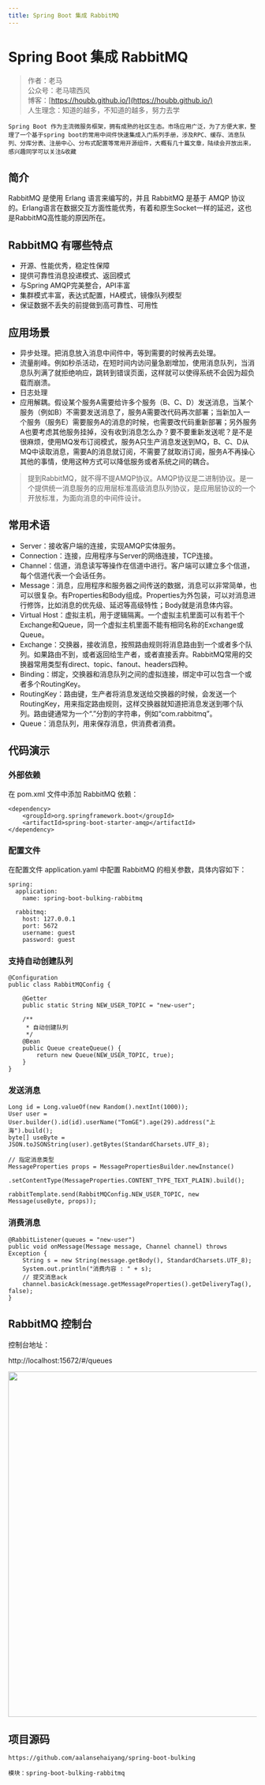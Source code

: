```yaml
---
title: Spring Boot 集成 RabbitMQ
---
```


# Spring Boot 集成 RabbitMQ

> 作者：老马
> <br/>公众号：老马啸西风
> <br/> 博客：[https://houbb.github.io/](https://houbb.github.io/)
> <br/> 人生理念：知道的越多，不知道的越多，努力去学


`Spring Boot 作为主流微服务框架，拥有成熟的社区生态。市场应用广泛，为了方便大家，整理了一个基于spring boot的常用中间件快速集成入门系列手册，涉及RPC、缓存、消息队列、分库分表、注册中心、分布式配置等常用开源组件，大概有几十篇文章，陆续会开放出来，感兴趣同学可以关注&收藏`



## 简介

RabbitMQ 是使用 Erlang 语言来编写的，并且 RabbitMQ 是基于 AMQP 协议的。Erlang语言在数据交互方面性能优秀，有着和原生Socket一样的延迟，这也是RabbitMQ高性能的原因所在。

## RabbitMQ 有哪些特点

* 开源、性能优秀，稳定性保障
* 提供可靠性消息投递模式、返回模式
* 与Spring AMQP完美整合，API丰富
* 集群模式丰富，表达式配置，HA模式，镜像队列模型
* 保证数据不丢失的前提做到高可靠性、可用性

## 应用场景

* 异步处理。把消息放入消息中间件中，等到需要的时候再去处理。
* 流量削峰。例如秒杀活动，在短时间内访问量急剧增加，使用消息队列，当消息队列满了就拒绝响应，跳转到错误页面，这样就可以使得系统不会因为超负载而崩溃。
* 日志处理
* 应用解耦。假设某个服务A需要给许多个服务（B、C、D）发送消息，当某个服务（例如B）不需要发送消息了，服务A需要改代码再次部署；当新加入一个服务（服务E）需要服务A的消息的时候，也需要改代码重新部署；另外服务A也要考虑其他服务挂掉，没有收到消息怎么办？要不要重新发送呢？是不是很麻烦，使用MQ发布订阅模式，服务A只生产消息发送到MQ，B、C、D从MQ中读取消息，需要A的消息就订阅，不需要了就取消订阅，服务A不再操心其他的事情，使用这种方式可以降低服务或者系统之间的耦合。

> 提到RabbitMQ，就不得不提AMQP协议。AMQP协议是二进制协议。是一个提供统一消息服务的应用层标准高级消息队列协议，是应用层协议的一个开放标准，为面向消息的中间件设计。

## 常用术语

* Server：接收客户端的连接，实现AMQP实体服务。
* Connection：连接，应用程序与Server的网络连接，TCP连接。
* Channel：信道，消息读写等操作在信道中进行。客户端可以建立多个信道，每个信道代表一个会话任务。
* Message：消息，应用程序和服务器之间传送的数据，消息可以非常简单，也可以很复杂。有Properties和Body组成。Properties为外包装，可以对消息进行修饰，比如消息的优先级、延迟等高级特性；Body就是消息体内容。
* Virtual Host：虚拟主机，用于逻辑隔离。一个虚拟主机里面可以有若干个Exchange和Queue，同一个虚拟主机里面不能有相同名称的Exchange或Queue。
* Exchange：交换器，接收消息，按照路由规则将消息路由到一个或者多个队列。如果路由不到，或者返回给生产者，或者直接丢弃。RabbitMQ常用的交换器常用类型有direct、topic、fanout、headers四种。
* Binding：绑定，交换器和消息队列之间的虚拟连接，绑定中可以包含一个或者多个RoutingKey。
* RoutingKey：路由键，生产者将消息发送给交换器的时候，会发送一个RoutingKey，用来指定路由规则，这样交换器就知道把消息发送到哪个队列。路由键通常为一个“.”分割的字符串，例如“com.rabbitmq”。
* Queue：消息队列，用来保存消息，供消费者消费。


## 代码演示

### 外部依赖

在 pom.xml 文件中添加 RabbitMQ 依赖：

```
<dependency>
    <groupId>org.springframework.boot</groupId>
    <artifactId>spring-boot-starter-amqp</artifactId>
</dependency>
```

### 配置文件

在配置文件 application.yaml 中配置 RabbitMQ 的相关参数，具体内容如下：

```
spring:
  application:
    name: spring-boot-bulking-rabbitmq

  rabbitmq:
    host: 127.0.0.1
    port: 5672
    username: guest
    password: guest
```

### 支持自动创建队列

```
@Configuration
public class RabbitMQConfig {

    @Getter
    public static String NEW_USER_TOPIC = "new-user";

    /**
     * 自动创建队列
     */
    @Bean
    public Queue createQueue() {
        return new Queue(NEW_USER_TOPIC, true);
    }
}
```

### 发送消息

```
Long id = Long.valueOf(new Random().nextInt(1000));
User user = User.builder().id(id).userName("TomGE").age(29).address("上海").build();
byte[] useByte = JSON.toJSONString(user).getBytes(StandardCharsets.UTF_8);

// 指定消息类型
MessageProperties props = MessagePropertiesBuilder.newInstance()
        .setContentType(MessageProperties.CONTENT_TYPE_TEXT_PLAIN).build();

rabbitTemplate.send(RabbitMQConfig.NEW_USER_TOPIC, new Message(useByte, props));
```

### 消费消息

```
@RabbitListener(queues = "new-user")
public void onMessage(Message message, Channel channel) throws Exception {
    String s = new String(message.getBody(), StandardCharsets.UTF_8);
    System.out.println("消费内容 : " + s);
    // 提交消息ack
    channel.basicAck(message.getMessageProperties().getDeliveryTag(), false);
}
```

## RabbitMQ 控制台

控制台地址：

http://localhost:15672/#/queues

<div align="left">
    <img src="https://houbb.github.io/images/spring/springboot/12-1.jpg" width="700px">
</div>


## 项目源码

```
https://github.com/aalansehaiyang/spring-boot-bulking  

模块：spring-boot-bulking-rabbitmq
```


